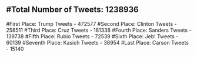#Total Number of Tweets: 1238936 
---
#First Place: Trump Tweets - 472577
#Second Place: Clinton Tweets - 258511
#Third Place: Cruz Tweets - 181338
#Fourth Place: Sanders Tweets - 139738
#Fifth Place: Rubio Tweets - 72539
#Sixth Place: Jeb! Tweets - 60139
#Seventh Place: Kasich Tweets - 38954
#Last Place: Carson Tweets - 15140
